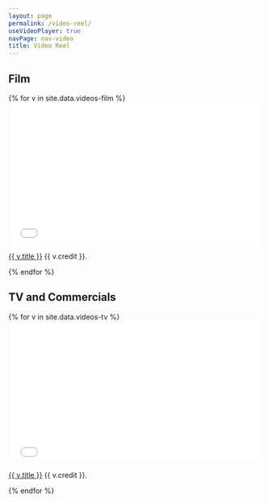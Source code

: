 ```yaml
---
layout: page
permalink: /video-reel/
useVideoPlayer: true
navPage: nav-video
title: Video Reel
---
```

<div id="main" class="twelvecol first clearfix" role="main">        
    <h2>Film</h2>            
    {% for v in site.data.videos-film %}
    <div id="videoPlayer" class="video_player">
        <iframe src="//player.vimeo.com/video/{{ v.id }}?color=ffffff" width="500" height="282" frameborder="0" webkitAllowFullScreen mozallowfullscreen allowFullScreen></iframe> 
        <p><a href="//vimeo.com/62889356">{{ v.title }}</a> {{ v.credit }}.</p>
    </div>                
    {% endfor %}				        
    <h2>TV and Commercials</h2>        
    {% for v in site.data.videos-tv %}
    <div id="videoPlayer" class="video_player">
        <iframe src="//player.vimeo.com/video/{{ v.id }}?color=ffffff" width="500" height="282" frameborder="0" webkitAllowFullScreen mozallowfullscreen allowFullScreen></iframe> 
        <p><a href="//vimeo.com/62889356">{{ v.title }}</a> {{ v.credit }}.</p>
    </div> 
    {% endfor %}                
</div> <!-- end #main -->